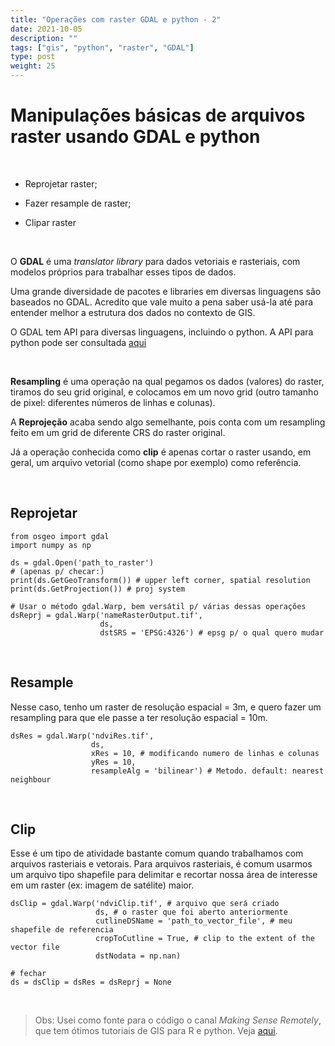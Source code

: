 ```yaml
---
title: "Operações com raster GDAL e python - 2"
date: 2021-10-05
description: ""
tags: ["gis", "python", "raster", "GDAL"]
type: post
weight: 25
---
```


# Manipulações básicas de arquivos raster usando GDAL e python

&nbsp;

+ Reprojetar raster;

+ Fazer resample de raster;

+ Clipar raster

&nbsp;

O **GDAL** é uma *translator library* para dados vetoriais e rasteriais, com
modelos próprios para trabalhar esses tipos de dados.

Uma grande diversidade de pacotes e libraries em diversas linguagens são baseados
no GDAL. 
Acredito que vale muito a pena saber usá-la até para entender melhor
a estrutura dos dados no contexto de GIS.

O GDAL tem API para diversas linguagens, incluindo o python.
A API para python pode ser consultada [aqui](https://gdal.org/api/python.html)

&nbsp;

**Resampling** é uma operação na qual pegamos os dados (valores) do raster, tiramos
do seu grid original, e colocamos em um novo grid 
(outro tamanho de pixel: diferentes números de linhas e colunas).

A **Reprojeção** acaba sendo algo semelhante, pois conta com um resampling feito
em um grid de diferente CRS do raster original.

Já a operação conhecida como **clip** é apenas cortar o raster usando, em geral,
um arquivo vetorial (como shape por exemplo) como referência.

&nbsp;

## Reprojetar

```
from osgeo import gdal
import numpy as np

ds = gdal.Open('path_to_raster')
# (apenas p/ checar:)
print(ds.GetGeoTransform()) # upper left corner, spatial resolution
print(ds.GetProjection()) # proj system

# Usar o método gdal.Warp, bem versátil p/ várias dessas operações
dsReprj = gdal.Warp('nameRasterOutput.tif',
                    ds,
                    dstSRS = 'EPSG:4326') # epsg p/ o qual quero mudar
```

&nbsp;

## Resample

Nesse caso, tenho um raster de resolução espacial = 3m, e quero
fazer um resampling para que ele passe a ter resolução espacial = 10m.

```
dsRes = gdal.Warp('ndviRes.tif',
                  ds,
                  xRes = 10, # modificando numero de linhas e colunas
                  yRes = 10,
                  resampleAlg = 'bilinear') # Metodo. default: nearest neighbour

```

&nbsp;

## Clip

Esse é um tipo de atividade bastante comum quando trabalhamos com arquivos
rasteriais e vetorais. Para arquivos rasteriais, é comum usarmos um
arquivo tipo shapefile para delimitar e recortar nossa área de interesse
em um raster (ex: imagem de satélite) maior.

```
dsClip = gdal.Warp('ndviClip.tif', # arquivo que será criado
                   ds, # o raster que foi aberto anteriormente
                   cutlineDSName = 'path_to_vector_file', # meu shapefile de referencia
                   cropToCutline = True, # clip to the extent of the vector file
                   dstNodata = np.nan)

# fechar
ds = dsClip = dsRes = dsReprj = None
```
&nbsp;

> Obs: Usei como fonte para o código o canal *Making Sense Remotely*,
> que tem ótimos tutoriais de GIS para R e python.
> Veja [aqui](https://www.youtube.com/channel/UCrWEjubnm0HenqzOQgAVScw).